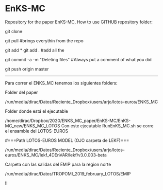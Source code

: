 # EnKS-MC
Repository for the paper EnKS-MC, How to use GITHUB repository folder:


git clone <Repository Github name>

git pull   #brings everythin from the repo

git add *
git add .    #add all the 

git commit -a -m "Deleting files"    #Always put a comment of what you did

git push origin master

---------------------------------------------------------------------------------------------------------------------------------------------------------------------------------------------------

Para correr el ENKS_MC tenemos los siguientes folders:


Folder del paper

/run/media/dirac/Datos/Reciente_Dropbox/users/arjo/lotos-euros/ENKS_MC


Folder donde está el ejecutable


/home/dirac/Dropbox/2020/ENKS_MC_paper/EnKS-MC/EnKS-MC_new/ENKS_MC_LOTOS     Con este ejecutable RunEnKS_MC.sh  se corre el ensamble del LOTOS-EUROS


#===Path LOTOS-EUROS MODEL (OJO carpeta de LEKF)===


/run/media/dirac/Datos/Reciente_Dropbox/users/arjo/lotos-euros/ENKS_MC/lekf_4DEnVAR/lekf/v3.0.003-beta


Carpeta con las salidas del EMIP para la region norte

/run/media/dirac/Datos/TROPOMI_2019_february_LOTOS/EMIP

!!


